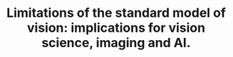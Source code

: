 ---
title: "Limitations of the standard model of vision: implications for vision science, imaging and AI."
img: "csic.webp"
link: "https://huggingface.co/datasets/isp-uv-es/Web_site_legacy/resolve/main/projects/03_PRO_INRF_Valencia2023_MARCELO_CSIC.pdf"
description: "Actividades CSIC. Marcelo Bertalmío, CSIC "
weight: 2
type: "projects"
layout: "list2"
---